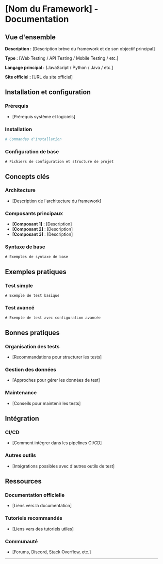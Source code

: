 # [Nom du Framework] - Documentation

<!-- 
INSTRUCTIONS à exécuter par le LLM :
- Remplacer [Nom du Framework] par le nom réel du framework
- Remplir chaque section avec les informations spécifiques au framework
- Adapter les exemples au contexte du framework
- Maintenir la structure standardisée pour tous les frameworks
-->

## Vue d'ensemble

**Description :** [Description brève du framework et de son objectif principal]

**Type :** [Web Testing / API Testing / Mobile Testing / etc.]

**Langage principal :** [JavaScript / Python / Java / etc.]

**Site officiel :** [URL du site officiel]

## Installation et configuration

### Prérequis
- [Prérequis système et logiciels]

### Installation
```bash
# Commandes d'installation
```

### Configuration de base
```
# Fichiers de configuration et structure de projet
```

## Concepts clés

### Architecture
- [Description de l'architecture du framework]

### Composants principaux
- **[Composant 1]** : [Description]
- **[Composant 2]** : [Description]
- **[Composant 3]** : [Description]

### Syntaxe de base
```
# Exemples de syntaxe de base
```

## Exemples pratiques

### Test simple
```
# Exemple de test basique
```

### Test avancé
```
# Exemple de test avec configuration avancée
```

## Bonnes pratiques

### Organisation des tests
- [Recommandations pour structurer les tests]

### Gestion des données
- [Approches pour gérer les données de test]

### Maintenance
- [Conseils pour maintenir les tests]

## Intégration

### CI/CD
- [Comment intégrer dans les pipelines CI/CD]

### Autres outils
- [Intégrations possibles avec d'autres outils de test]

## Ressources

### Documentation officielle
- [Liens vers la documentation]

### Tutoriels recommandés
- [Liens vers des tutoriels utiles]

### Communauté
- [Forums, Discord, Stack Overflow, etc.]

---

<!-- 
MAINTENANCE :
- Mettre à jour les versions et liens
- Ajouter de nouveaux exemples selon l'évolution du framework
- Vérifier la validité des ressources externes
--> 